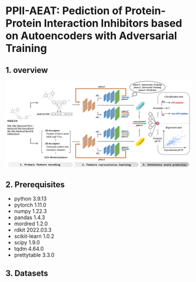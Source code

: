 # PPII-AEAT: Pediction of Protein-Protein Interaction Inhibitors based on Autoencoders with Adversarial Training

## 1. overview
![image](https://github.com/1zzt/PPII-AEAT/raw/main/overview.png)
## 2. Prerequisites
- python 3.9.13
- pytorch 1.11.0
- numpy 1.22.3
- pandas 1.4.3
- mordred 1.2.0
- rdkit 2022.03.3
- scikit-learn 1.0.2
- scipy 1.9.0
- tqdm 4.64.0
- prettytable 3.3.0
## 3. Datasets
